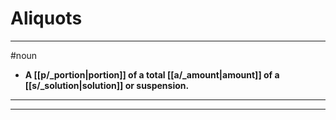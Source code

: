 # Aliquots
---
#noun
- **A [[p/_portion|portion]] of a total [[a/_amount|amount]] of a [[s/_solution|solution]] or suspension.**
---
---
